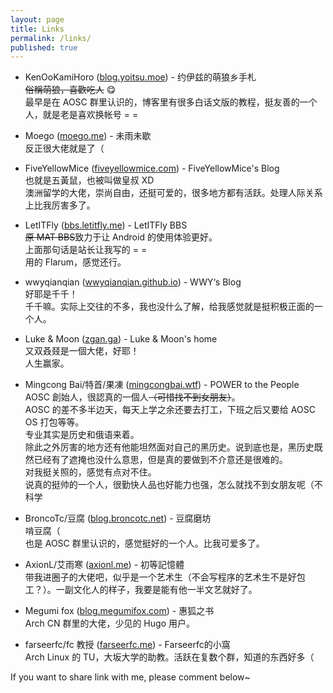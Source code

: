 ```yaml
---
layout: page
title: Links
permalink: /links/
published: true
---
```


 - KenOoKamiHoro ([blog.yoitsu.moe](https://blog.yoitsu.moe/)) - 约伊兹的萌狼乡手札  
   ~~俗稱萌狼，喜歡吃人~~ 😋  
   最早是在 AOSC 群里认识的，博客里有很多白话文版的教程，挺友善的一个人，就是老是喜欢换帐号 = =

 - Moego ([moego.me](https://moego.me/)) -  未雨未歇  
   反正很大佬就是了（  

 - FiveYellowMice ([fiveyellowmice.com](https://fiveyellowmice.com)) - FiveYellowMice's Blog  
   也就是五黃鼠，也被叫做皇叔 XD  
   澳洲留学的大佬，崇尚自由，还挺可爱的，很多地方都有活跃。处理人际关系上比我厉害多了。

 - LetITFly ([bbs.letitfly.me](https://bbs.letitfly.me)) - LetITFly BBS  
   ~~原 MAT BBS~~致力于让 Android 的使用体验更好。  
   上面那句话是站长让我写的 = =  
   用的 Flarum，感觉还行。

 - wwyqianqian ([wwyqianqian.github.io](https://wwyqianqian.github.io/)) - WWY‘s Blog  
   好耶是千千！  
   千千嘛。实际上交往的不多，我也没什么了解，给我感觉就是挺积极正面的一个人。

 - Luke & Moon ([zgan.ga](https://zgan.ga)) - Luke & Moon's home  
   又双叒叕是一個大佬，好耶！  
   人生赢家。

 - Mingcong Bai/特首/果凍 ([mingcongbai.wtf](https://mingcongbai.wtf)) - POWER to the People  
   AOSC 創始人，很認真的一個人~~（可惜找不到女朋友）~~。  
   AOSC 的差不多半边天，每天上学之余还要去打工，下班之后又要给 AOSC OS 打包等等。  
   专业其实是历史和俄语来着。  
   除此之外厉害的地方还有他能坦然面对自己的黑历史。说到底也是，黑历史既然已经有了遮掩也没什么意思，但是真的要做到不介意还是很难的。  
   对我挺关照的，感觉有点对不住。  
   说真的挺帅的一个人，很勤快人品也好能力也强，怎么就找不到女朋友呢（不科学

 - BroncoTc/豆腐 ([blog.broncotc.net](https://blog.broncotc.net)) - 豆腐磨坊  
   啃豆腐（  
   也是 AOSC 群里认识的，感觉挺好的一个人。比我可爱多了。

 - AxionL/艾雨寒 ([axionl.me](https://axionl.me)) - 初等記憶體  
   带我进圈子的大佬吧，似乎是一个艺术生（不会写程序的艺术生不是好包工？）。一副文化人的样子，我要是能有他一半文艺就好了。

 - Megumi fox ([blog.megumifox.com](https://blog.megumifox.com)) - 惠狐之书  
   Arch CN 群里的大佬，少见的 Hugo 用户。

 - farseerfc/fc 教授 ([farseerfc.me](https://farseerfc.me)) - Farseerfc的小窩  
   Arch Linux 的 TU，大坂大学的助教。活跃在复数个群，知道的东西好多（

If you want to share link with me, please comment below~
